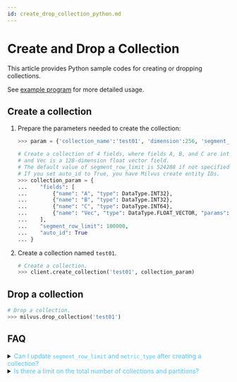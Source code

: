 ```yaml
---
id: create_drop_collection_python.md
---
```


# Create and Drop a Collection

This article provides Python sample codes for creating or dropping collections.

<div class="alert note">
See <a href="https://github.com/milvus-io/pymilvus/tree/{{var.milvus_python_sdk_version}}/examples">example program</a> for more detailed usage.
</div>

## Create a collection

1. Prepare the parameters needed to create the collection:

   ```python
   >>> param = {'collection_name':'test01', 'dimension':256, 'segment_row_limit':1024, 'metric_type':MetricType.L2}       >>> collection_name = 'test01'
   
   # Create a collection of 4 fields, where fields A, B, and C are int type fields
   # and Vec is a 128-dimension float vector field.
   # The default value of segment_row_limit is 524288 if not specified.
   # If you set auto_id to True, you have Milvus create entity IDs. 
   >>> collection_param = {
   ...    "fields": [
   ...        {"name": "A", "type": DataType.INT32},
   ...        {"name": "B", "type": DataType.INT32},
   ...        {"name": "C", "type": DataType.INT64},
   ...        {"name": "Vec", "type": DataType.FLOAT_VECTOR, "params": {"dim": 128}}
   ...    ],
   ...    "segment_row_limit": 100000,
   ...    "auto_id": True
   ... }
   ```

2. Create a collection named `test01`.

   ```python
   # Create a collection.
   >>> client.create_collection('test01', collection_param)
   ```


## Drop a collection

```python
# Drop a collection.
>>> milvus.drop_collection('test01')
```

## FAQ

<details>
<summary><font color="#4fc4f9">Can I update <code>segment_row_limit</code> and <code>metric_type</code> after creating a collection?</font></summary>
{{fragments/faq_update_param_after_collection.md}}
</details>
<details>
<summary><font color="#4fc4f9">Is there a limit on the total number of collections and partitions?</font></summary>
{{fragments/faq_collection_partition_numbers.md}}
</details>
